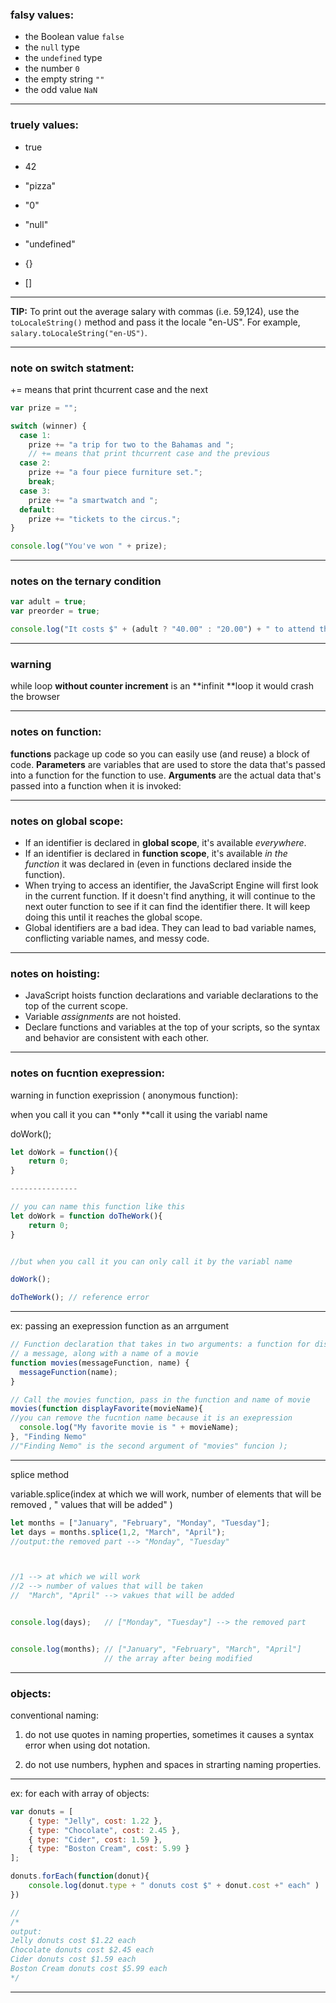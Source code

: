 ### falsy values:

- the Boolean value `false`
- the `null` type
- the `undefined` type
- the number `0`
- the empty string `""`
- the odd value `NaN` 

-----------------

### truely values:

- true

- 42

- "pizza"

- "0"

- "null"

- "undefined"

- {}

- []

------------------

**TIP:** To print out the average salary with commas (i.e. 59,124), use the `toLocaleString()` method and pass it the locale "en-US". For example, `salary.toLocaleString("en-US")`.

----------------

### note on switch statment:

+= means that print thcurrent case and the next

```js
var prize = "";

switch (winner) {
  case 1:
    prize += "a trip for two to the Bahamas and "; 
    // += means that print thcurrent case and the previous
  case 2:
    prize += "a four piece furniture set.";
    break;
  case 3:
    prize += "a smartwatch and ";
  default:
    prize += "tickets to the circus.";
}

console.log("You've won " + prize);
```

-------------------

### notes on the ternary condition

```js
var adult = true;
var preorder = true;

console.log("It costs $" + (adult ? "40.00" : "20.00") + " to attend the concert. Pick up your tickets at the " + (preorder ? "will call" : "gate") + ".");
```

-------------------------

### warning

while loop **without counter increment** is an **infinit **loop it would crash the browser

---------------------

### notes on function:

**functions** package up code so you can easily use (and reuse) a block of code. **Parameters** are variables that are used to store the data that's passed into a function for the function to use. **Arguments** are the actual data that's passed into a function when it is invoked:

---------

### notes on global scope:

- If an identifier is declared in **global scope**, it's available *everywhere*.
- If an identifier is declared in **function scope**, it's available *in the function* it was declared in (even in functions declared inside the function).
- When trying to access an identifier, the JavaScript Engine will first look in the current function. If it doesn't find anything, it will continue to the next outer function to see if it can find the identifier there. It will keep doing this until it reaches the global scope.
- Global identifiers are a bad idea. They can lead to bad variable names, conflicting variable names, and messy code.

------

### notes on hoisting:

- JavaScript hoists function declarations and variable declarations to the top of the current scope.
- Variable *assignments* are not hoisted.
- Declare functions and variables at the top of your scripts, so the syntax and behavior are consistent with each other.

------------

### notes on fucntion exepression:

warning in function exeprission ( anonymous function):

when you call it you can **only **call it using the variabl name

doWork();

```js
let doWork = function(){    
    return 0;
}

---------------

// you can name this function like this
let doWork = function doTheWork(){    
    return 0;
}


//but when you call it you can only call it by the variabl name

doWork();

doTheWork(); // reference error
```

------------------

ex: passing an exepression function as an arrgument

```js
// Function declaration that takes in two arguments: a function for displaying
// a message, along with a name of a movie
function movies(messageFunction, name) {
  messageFunction(name);
}

// Call the movies function, pass in the function and name of movie
movies(function displayFavorite(movieName){
//you can remove the fucntion name because it is an exepression 
  console.log("My favorite movie is " + movieName);
}, "Finding Nemo" 
//"Finding Nemo" is the second argument of "movies" funcion );
```

------------------

splice method 

variable.splice(index at which we will work, number of elements that will be removed , " values that will be added" )

```js
let months = ["January", "February", "Monday", "Tuesday"];
let days = months.splice(1,2, "March", "April");
//output:the removed part --> "Monday", "Tuesday"



//1 --> at which we will work
//2 --> number of values that will be taken
//  "March", "April" --> vakues that will be added


console.log(days);   // ["Monday", "Tuesday"] --> the removed part


console.log(months); // ["January", "February", "March", "April"]
                     // the array after being modified
```

------------------------

### objects:

conventional naming:

1. do not use quotes in naming properties, sometimes it causes a syntax error when using dot notation.

2. do not use numbers, hyphen and spaces in strarting naming properties.

----------------------

ex: for each with array of objects:

```js
var donuts = [
    { type: "Jelly", cost: 1.22 },
    { type: "Chocolate", cost: 2.45 },
    { type: "Cider", cost: 1.59 },
    { type: "Boston Cream", cost: 5.99 }
];

donuts.forEach(function(donut){
    console.log(donut.type + " donuts cost $" + donut.cost +" each" )
})

//
/*
output:
Jelly donuts cost $1.22 each
Chocolate donuts cost $2.45 each
Cider donuts cost $1.59 each
Boston Cream donuts cost $5.99 each
*/
```

-------------
